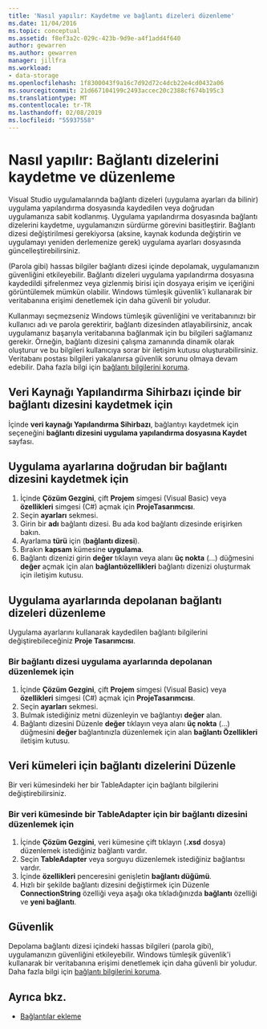 ```yaml
---
title: 'Nasıl yapılır: Kaydetme ve bağlantı dizeleri düzenleme'
ms.date: 11/04/2016
ms.topic: conceptual
ms.assetid: f8ef3a2c-029c-423b-9d9e-a4f1add4f640
author: gewarren
ms.author: gewarren
manager: jillfra
ms.workload:
- data-storage
ms.openlocfilehash: 1f8300043f9a16c7d92d72c4dcb22e4cd0432a06
ms.sourcegitcommit: 21d667104199c2493accec20c2388cf674b195c3
ms.translationtype: MT
ms.contentlocale: tr-TR
ms.lasthandoff: 02/08/2019
ms.locfileid: "55937558"
---
```

# <a name="how-to-save-and-edit-connection-strings"></a>Nasıl yapılır: Bağlantı dizelerini kaydetme ve düzenleme
Visual Studio uygulamalarında bağlantı dizeleri (uygulama ayarları da bilinir) uygulama yapılandırma dosyasında kaydedilen veya doğrudan uygulamanıza sabit kodlanmış. Uygulama yapılandırma dosyasında bağlantı dizelerini kaydetme, uygulamanızın sürdürme görevini basitleştirir. Bağlantı dizesi değiştirilmesi gerekiyorsa (aksine, kaynak kodunda değiştirin ve uygulamayı yeniden derlemenize gerek) uygulama ayarları dosyasında güncelleştirebilirsiniz.

(Parola gibi) hassas bilgiler bağlantı dizesi içinde depolamak, uygulamanızın güvenliğini etkileyebilir. Bağlantı dizeleri uygulama yapılandırma dosyasına kaydedildi şifrelenmez veya gizlenmiş birisi için dosyaya erişim ve içeriğini görüntülemek mümkün olabilir. Windows tümleşik güvenlik'i kullanarak bir veritabanına erişimi denetlemek için daha güvenli bir yoludur.

Kullanmayı seçmezseniz Windows tümleşik güvenliğini ve veritabanınızı bir kullanıcı adı ve parola gerektirir, bağlantı dizesinden atlayabilirsiniz, ancak uygulamanız başarıyla veritabanına bağlanmak için bu bilgileri sağlamanız gerekir. Örneğin, bağlantı dizesini çalışma zamanında dinamik olarak oluşturur ve bu bilgileri kullanıcıya sorar bir iletişim kutusu oluşturabilirsiniz. Veritabanı postası bilgileri yakalanırsa güvenlik sorunu olmaya devam edebilir.
Daha fazla bilgi için [bağlantı bilgilerini koruma](/dotnet/framework/data/adonet/protecting-connection-information).

## <a name="to-save-a-connection-string-from-within-the-data-source-configuration-wizard"></a>Veri Kaynağı Yapılandırma Sihirbazı içinde bir bağlantı dizesini kaydetmek için
İçinde **veri kaynağı Yapılandırma Sihirbazı**, bağlantıyı kaydetmek için seçeneğini **bağlantı dizesini uygulama yapılandırma dosyasına Kaydet** sayfası.

## <a name="to-save-a-connection-string-directly-into-application-settings"></a>Uygulama ayarlarına doğrudan bir bağlantı dizesini kaydetmek için
1. İçinde **Çözüm Gezgini**, çift **Projem** simgesi (Visual Basic) veya **özellikleri** simgesi (C#) açmak için **ProjeTasarımcısı**.
1. Seçin **ayarları** sekmesi.
1. Girin bir **adı** bağlantı dizesi. Bu ada kod bağlantı dizesinde erişirken bakın.
1. Ayarlama **türü** için (**bağlantı dizesi**).
1. Bırakın **kapsam** kümesine **uygulama**.
1. Bağlantı dizenizi girin **değer** tıklayın veya alanı **üç nokta** (...) düğmesini **değer** açmak için alan **bağlantıözellikleri** bağlantı dizenizi oluşturmak için iletişim kutusu.

## <a name="edit-connection-strings-stored-in-application-settings"></a>Uygulama ayarlarında depolanan bağlantı dizeleri düzenleme
Uygulama ayarlarını kullanarak kaydedilen bağlantı bilgilerini değiştirebileceğiniz **Proje Tasarımcısı**.

### <a name="to-edit-a-connection-string-stored-in-application-settings"></a>Bir bağlantı dizesi uygulama ayarlarında depolanan düzenlemek için
1. İçinde **Çözüm Gezgini**, çift **Projem** simgesi (Visual Basic) veya **özellikleri** simgesi (C#) açmak için **ProjeTasarımcısı**.
1. Seçin **ayarları** sekmesi.
1. Bulmak istediğiniz metni düzenleyin ve bağlantıyı **değer** alan.
1. Bağlantı dizesini Düzenle **değer** tıklayın veya alanı **üç nokta** (...) düğmesini **değer** bağlantınızla düzenlemek için alan **bağlantı Özellikleri** iletişim kutusu.

## <a name="edit-connection-strings-for-datasets"></a>Veri kümeleri için bağlantı dizelerini Düzenle
Bir veri kümesindeki her bir TableAdapter için bağlantı bilgilerini değiştirebilirsiniz.

### <a name="to-edit-a-connection-string-for-a-tableadapter-in-a-dataset"></a>Bir veri kümesinde bir TableAdapter için bir bağlantı dizesini düzenlemek için
1. İçinde **Çözüm Gezgini**, veri kümesine çift tıklayın (**.xsd** dosya) düzenlemek istediğiniz bağlantı vardır.
1. Seçin **TableAdapter** veya sorguyu düzenlemek istediğiniz bağlantısı vardır.
1. İçinde **özellikleri** penceresini genişletin **bağlantı düğümü**.
1. Hızlı bir şekilde bağlantı dizesini değiştirmek için Düzenle **ConnectionString** özelliği veya aşağı oka tıkladığınızda **bağlantı** özelliği ve **yeni bağlantı**.

## <a name="security"></a>Güvenlik
Depolama bağlantı dizesi içindeki hassas bilgileri (parola gibi), uygulamanızın güvenliğini etkileyebilir. Windows tümleşik güvenlik'i kullanarak bir veritabanına erişimi denetlemek için daha güvenli bir yoludur.
Daha fazla bilgi için [bağlantı bilgilerini koruma](/dotnet/framework/data/adonet/protecting-connection-information).

## <a name="see-also"></a>Ayrıca bkz.

- [Bağlantılar ekleme](../data-tools/add-new-connections.md)